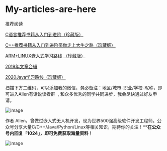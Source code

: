 # My-articles-are-here


推荐阅读

[C语言推荐书籍从入门到进阶（珍藏版）](http://mp.weixin.qq.com/s?__biz=MzIwMzkzMzI0OA==&mid=2247484319&idx=1&sn=6a2666c7b251267da21461803b8206b8&chksm=96c690b0a1b119a69a20a4a477f577b0e3de1b98edca0d8a228936c8cab69c6fbfd3c96e9795&scene=21#wechat_redirect)

[C++推荐书籍从入门到进阶带你走上大牛之路（珍藏版）](http://mp.weixin.qq.com/s?__biz=MzIwMzkzMzI0OA==&mid=2247484333&idx=1&sn=95d829e876eac3dcd828fc7deaab5b4b&chksm=96c69082a1b11994bd0c5b32c09df7a1b9df365bd877c8eac26ac02372b10a1bf2cfa91d4a40&scene=21#wechat_redirect)

[ARM+LINUX嵌入式学习路线](http://mp.weixin.qq.com/s?__biz=MzIwMzkzMzI0OA==&mid=2247484356&idx=1&sn=277324851a6dfb79b59b74d6ca088ecf&chksm=96c690eba1b119fdff3caa7d117f94cdb1b6184145250b0a0ff3123d2d3e346a70a56ad7b558&scene=21#wechat_redirect) [（珍藏版）](http://mp.weixin.qq.com/s?__biz=MzIwMzkzMzI0OA==&mid=2247484333&idx=1&sn=95d829e876eac3dcd828fc7deaab5b4b&chksm=96c69082a1b11994bd0c5b32c09df7a1b9df365bd877c8eac26ac02372b10a1bf2cfa91d4a40&scene=21#wechat_redirect)


[2019年文章合辑](http://mp.weixin.qq.com/s?__biz=MzIwMzkzMzI0OA==&mid=2247484391&idx=1&sn=795830726eb111912a885f6e75db57af&chksm=96c690c8a1b119de4f33d4bd553ef401afe89d1a0e8e024a014430a63ba4de55c54ea6f3f084&scene=21#wechat_redirect)

[2020Java学习路线（珍藏版）](http://mp.weixin.qq.com/s?__biz=MzIwMzkzMzI0OA==&mid=2247484415&idx=1&sn=abf6137288dfedffccbe9d39af94c225&chksm=96c690d0a1b119c68159c396026d1d9308a994fd1fe50282da9f6f2ce9b2d4207b37952245c3&scene=21#wechat_redirect)



扫描下方二维码，可以添加我的微信，务必备注：地区/城市-职业/学校-昵称，即可进入Allen有话说读者群  , 和众多优秀的同学共同进步，我会尽快通过好友申请。

![image](https://upload-images.jianshu.io/upload_images/12856594-6f7ddfadb6d30e60?imageMogr2/auto-orient/strip%7CimageView2/2/w/240)

作者 Allen，曾做过嵌入式无人机开发，现为世界500强高级软件开发工程师。公众号分享大量C/C++/Java/Python/Linux等相关知识，期待你的关注！****在公众号内回复「****1024****」，即可免费获取海量资料！**

![image](https://upload-images.jianshu.io/upload_images/12856594-c66abcf765fcf19e?imageMogr2/auto-orient/strip%7CimageView2/2/w/800)

